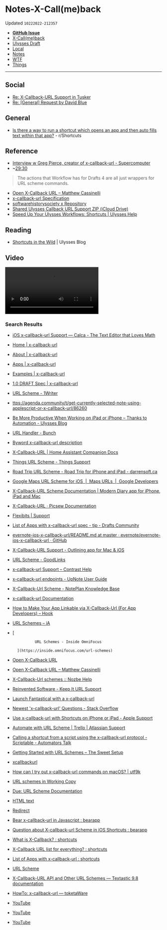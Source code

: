 # Notes-X-Call(me)back
Updated `10222022-212357`

- [**GitHub Issue**](https://github.com/extratone/bilge/issues/369)
- [X-Call(me)back](drafts://open?uuid=7D32DB34-969B-435F-8502-FC286350570F)
- [Ulysses Draft](ulysses://x-callback-url/open?id=xi_hRyFK2hiUGDDYSvfpkA)
- [Local](shareddocuments:///private/var/mobile/Library/Mobile%20Documents/com~apple~CloudDocs/Written/F94754AD-52B9-4C5B-BBC4-06B1FCC51110.md)
- [Notes](drafts://open?uuid=F94754AD-52B9-4C5B-BBC4-06B1FCC51110)
- [WTF](https://davidblue.wtf/drafts/F94754AD-52B9-4C5B-BBC4-06B1FCC51110.html)
- [Things](things:///show?id=Ro6GRUVWeLK8HaPZXd43Jm)

---

## Social

- [Re: X-Callback-URL Support in Tusker](message://%3C73D7B349-C1BE-4A7B-88F0-3814C2AB3CA8@shadowfacts.net%3E)
- [Re: [General] Request by David Blue](message://%3Cb00b5181b830445de51090c35ab55c2a@frontapp.com%3E)

## General

- [Is there a way to run a shortcut which opens an app and then auto fills text within that app?](https://reddit.com/r/shortcuts/comments/y2k98i/is_there_a_way_to_run_a_shortcut_which_opens_an/) - r/Shortcuts

## Reference

- [Interview w  Greg Pierce, creator of x-callback-url  -  Supercomputer](drafts://open?uuid=8276D6F6-9F3F-49AF-A5FB-4E98907C2CF4)
- ~[29:30](https://pca.st/episode/1f1e7e29-4947-4744-8d6c-f4969665aa8a?t=1752.0)
> The actions that Workflow has for Drafts 4 are all just wrappers for URL scheme commands.
- [Open X-Callback URL – Matthew Cassinelli](https://matthewcassinelli.com/actions/open-x-callback-url/)
- [x-callback-url Specification](drafts://open?uuid=6991B139-1D32-4ADD-85D3-B578D1A4542E)
- [softwarehistorysociety x Repository](drafts://open?uuid=9117CA00-72B5-46AE-AA82-38C6CBA73F35)
- [Shared Ulysses Callback URL Support ZIP (iCloud Drive)](https://www.icloud.com/iclouddrive/0ed4T2Hs_z0GfexdbWG6fW5hg#UlyssesX-Callback-URL)
- [Speed Up Your Ulysses Workflows: Shortcuts | Ulysses Help](https://help.ulysses.app/kb/guide/en/speed-up-your-ulysses-workflows-shortcuts-led3pp0jPo)

## Reading

- [Shortcuts in the Wild](https://blog.ulysses.app/shortcuts-in-the-wild/) | Ulysses Blog

## Video 

<video controls>
  <source src="https://softwarehistory.neocities.org/video/iAWriterx.mp4">
</video>

### Search Results

- [iOS x-callback-url Support &mdash; Calca - The Text Editor that Loves Math](http://calca.io/x-callback-url)
- [Home | x-callback-url](http://x-callback-url.com/)
- [About | x-callback-url](http://x-callback-url.com/about/)
- [Apps | x-callback-url](http://x-callback-url.com/apps/)
- [Examples | x-callback-url](http://x-callback-url.com/examples/)
- [1.0 DRAFT Spec | x-callback-url](http://x-callback-url.com/specifications/)
- [URL Scheme - 1Writer](https://1writerapp.com/docs/urlscheme)
- [ttps://agenda.community/t/get-currently-selected-note-using-applescript-or-x-callback-url/86260](ttps://agenda.community/t/get-currently-selected-note-using-applescript-or-x-callback-url/86260)
- [Be More Productive When Working on iPad or iPhone – Thanks to Automation - Ulysses Blog](https://blog.ulysses.app/introduction-x-callback-support/)
- [URL Handler - Bunch](https://bunchapp.co/docs/integration/url-handler/)
- [Byword x-callback-url description](https://bywordapp.com/support/url-scheme.html)
- [X-Callback-URL | Home Assistant Companion Docs](https://companion.home-assistant.io/docs/integrations/x-callback-url/)
- [Things URL Scheme - Things Support](https://culturedcode.com/things/help/url-scheme/)
- [Road Trip URL Scheme - Road Trip for iPhone and iPad - darrensoft.ca](https://darrensoft.ca/roadtrip/manual-url-scheme.html)
- [Google Maps URL Scheme for iOS &nbsp;|&nbsp; Maps URLs &nbsp;|&nbsp; Google Developers](https://developers.google.com/maps/documentation/urls/ios-urlscheme)
- [X-Callback-URL Scheme Documentation | Modern Diary app for iPhone, iPad and Mac](https://diarly.app/help/x-callback-url-scheme-documentation/)
- [X-Callback-URL · Picsew Documentation](https://docs.picsew.app/en/x-callback-url.html)
- [Flexibits | Support](https://flexibits.com/support/kb/51)
- [List of Apps with x-callback-url spec - tip - Drafts Community](https://forums.getdrafts.com/t/list-of-apps-with-x-callback-url-spec/11703)
- [evernote-ios-x-callback-url/README.md at master · evernote/evernote-ios-x-callback-url · GitHub](https://github.com/evernote/evernote-ios-x-callback-url/blob/master/README.md)
- [X-Callback-URL Support - Outlining app for Mac &amp; iOS](https://glamdevelopment.com/outlinely/learn/x-callback-url)
- [URL Scheme - GoodLinks](https://goodlinks.app/url-scheme)
- [x-callback-url Support &ndash; Contrast Help](https://help.contrast.co/hc/en-us/articles/200611883-x-callback-url-Support)
- [x-callback-url endpoints - UpNote User Guide](https://help.getupnote.com/others/x-callback-url-endpoints)
- [X-Callback-Url Scheme - NotePlan Knowledge Base](https://help.noteplan.co/article/49-x-callback-url-scheme)
- [x-callback-url Documentation](https://homepass.app/x-callback-url/)
- [How to Make Your App Linkable via X-Callback-Url (For App Developers) &#8211; Hook](https://hookproductivity.com/help/integration/information-for-developers-api-requirements/x-callback-url/)
- [URL Schemes &ndash; iA](https://ia.net/writer/support/general/urlschemes)
- [
            
                URL Schemes - Inside OmniFocus
            
        ](https://inside.omnifocus.com/url-schemes)
- [Open X-Callback URL](https://jellycuts.com/docs/documentation/shortcuts/xcallbackurl)
- [Open X-Callback URL &ndash; Matthew Cassinelli](https://matthewcassinelli.com/actions/open-x-callback-url/)
- [X-Callback-Url schemes :: Nozbe Help](https://nozbe.help/advancedfeatures/x-callback-url/)
- [Reinvented Software - Keep It URL Support](https://reinventedsoftware.com/keepit/urlsupport.html)
- [Launch Fantastical with a x-callback-url](https://sergiodelamo.com/blog/open-fantastical-with-a-x-callback-url-link.html)
- [Newest &#39;x-callback-url&#39; Questions - Stack Overflow](https://stackoverflow.com/questions/tagged/x-callback-url)
- [Use x-callback-url with Shortcuts on iPhone or iPad - Apple Support](https://support.apple.com/guide/shortcuts/use-x-callback-url-apdcd7f20a6f/ios)
- [Automate with URL Scheme | Trello | Atlassian Support](https://support.atlassian.com/trello/docs/automate-with-url-scheme/)
- [Calling a shortcut from a script using the x-callback-url protocol - Scriptable - Automators Talk](https://talk.automators.fm/t/calling-a-shortcut-from-a-script-using-the-x-callback-url-protocol/13754)
- [Getting Started with URL Schemes &ndash; The Sweet Setup](https://thesweetsetup.com/getting-started-with-url-schemes/)
- [xcallbackurl](https://twitter.com/xcallbackurl)
- [How can I try out x-callback-url commands on macOS? | utf9k](https://utf9k.net/questions/macos-invoke-x-callback-url/)
- [URL schemes in Working Copy](https://workingcopyapp.com/url-schemes.html)
- [Due: URL Scheme Documentation](https://www.dueapp.com/developer.html)
- [HTML text](https://www.portabledatabases.com/generaldb_x-callback-url.html)
- [Redirect](https://www.pragmaticcode.com/linky/api/)
- [Bear x-callback-url in Javascript : bearapp](https://www.reddit.com/r/bearapp/comments/ot58sv/bear_xcallbackurl_in_javascript/)
- [Question about X-callback-url Scheme in iOS Shortcuts : bearapp](https://www.reddit.com/r/bearapp/comments/owgk1x/question_about_xcallbackurl_scheme_in_ios/)
- [What is X-Callback? : shortcuts](https://www.reddit.com/r/shortcuts/comments/9rjift/what_is_xcallback/)
- [X-Callback URL list for everything? : shortcuts](https://www.reddit.com/r/shortcuts/comments/fj1ia9/xcallback_url_list_for_everything/)
- [List of Apps with x-callback-url : shortcuts](https://www.reddit.com/r/shortcuts/comments/ral96l/list_of_apps_with_xcallbackurl/)
- [URL Scheme](https://www.sortedapp.com/blog/url-scheme)
- [X-Callback-URL API and Other URL Schemes &mdash; Textastic 9.8 documentation](https://www.textasticapp.com/v9/manual/integration_other_apps/x-callback-url.html)
- [HowTo: x-callback-url &mdash; toketaWare](https://www.toketaware.com/ithoughts-howto-x-callback-url)
- [YouTube](https://www.youtube.com/watch?v=6MO8AcnBMYc)
- [YouTube](https://www.youtube.com/watch?v=sRcuKnE6EKc)
- [YouTube](https://www.youtube.com/watch?v=wt6cFcYC7n4)